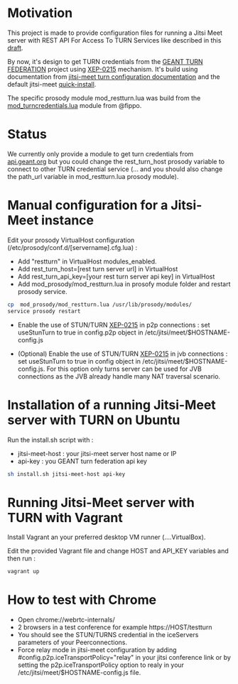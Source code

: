 # Motivation
This project is made to provide configuration files for running a Jitsi Meet server with REST API For Access To TURN Services like described in this [draft](https://tools.ietf.org/html/draft-uberti-behave-turn-rest-00).

By now, it's design to get TURN credentials from  the [GEANT TURN FEDERATION](http://turn.geant.org/) project using [XEP-0215](https://xmpp.org/extensions/xep-0215.html) mechanism. It's build using documentation from  [jitsi-meet turn configuration documentation](https://github.com/jitsi/jitsi-meet/blob/master/doc/turn.md) and the default jitsi-meet [quick-install](https://github.com/jitsi/jitsi-meet/blob/master/doc/quick-install.md).

The specific prosody module mod_restturn.lua was build from the [mod_turncredentials.lua](https://github.com/otalk/mod_turncredentials) module from @fippo.

# Status
We currently only provide a module to get turn credentials from [api.geant.org](https://api.geant.org) but you could change the rest_turn_host prosody variable to connect to other TURN credential service (... and you should also change the path_url variable in mod_restturn.lua prosody module).

# Manual configuration for a Jitsi-Meet instance
Edit your prosody VirtualHost configuration (/etc/prosody/conf.d/[servername].cfg.lua) :

 * Add  "restturn" in VirtualHost modules_enabled.
 * Add rest_turn_host=[rest turn server url] in VirtualHost
 * Add rest_turn_api_key=[your rest turn server api key] in VirtualHost
 * Add mod_prosody/mod_restturn.lua in prosofy module folder and restart prosody service.
```bash
cp  mod_prosody/mod_restturn.lua /usr/lib/prosody/modules/
service prosody restart
```
 * Enable the use of STUN/TURN [XEP-0215](https://xmpp.org/extensions/xep-0215.html) in p2p connections : set useStunTurn to true in config.p2p object in /etc/jitsi/meet/$HOSTNAME-config.js

 * (Optional) Enable the use of STUN/TURN
  [XEP-0215](https://xmpp.org/extensions/xep-0215.html) in jvb connections : set useStunTurn to true in config object in /etc/jitsi/meet/$HOSTNAME-config.js. For this option only turns server can be used for JVB connections as the JVB already handle many NAT traversal scenario.


# Installation of a running Jitsi-Meet server with TURN on Ubuntu
Run the install.sh script with :

 * jitsi-meet-host : your jitsi-meet server host name or IP
 * api-key         : you GEANT turn federation api key
```bash
sh install.sh jitsi-meet-host api-key
```

# Running Jitsi-Meet server with TURN  with Vagrant
Install Vagrant an your preferred desktop VM runner (....VirtualBox).

Edit the provided Vagrant file and change HOST and API_KEY variables and then run :

```bash
vagrant up
```

# How to test with Chrome

 * Open chrome://webrtc-internals/
 * 2 browsers in a test conference for example https://HOST/testturn
 * You should see the STUN/TURNS credential in the iceServers parameters of your Peerconnections.
 * Force relay mode in jitsi-meet configuration by adding #config.p2p.iceTransportPolicy="relay" in your jitsi conference link or by setting the p2p.iceTransportPolicy option to realy in your /etc/jitsi/meet/$HOSTNAME-config.js file.

